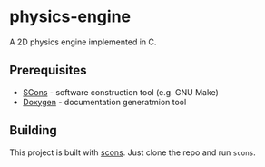 # physics-engine

A 2D physics engine implemented in C.

## Prerequisites

- [SCons](https://scons.org/) - software construction tool (e.g. GNU Make)
- [Doxygen](http://www.doxygen.nl/) - documentation generatmion tool

## Building

This project is built with [scons](https://scons.org/). Just clone the repo and run `scons`.
